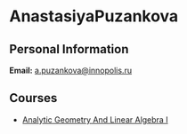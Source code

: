 






AnastasiyaPuzankova
===================






Personal Information
--------------------


 **Email:** a.puzankova@innopolis.ru



Courses
-------


* [Analytic Geometry And Linear Algebra I](https://eduwiki.innopolis.university/index.php/BSc:AnalyticGeometryAndLinearAlgebraI_new)










